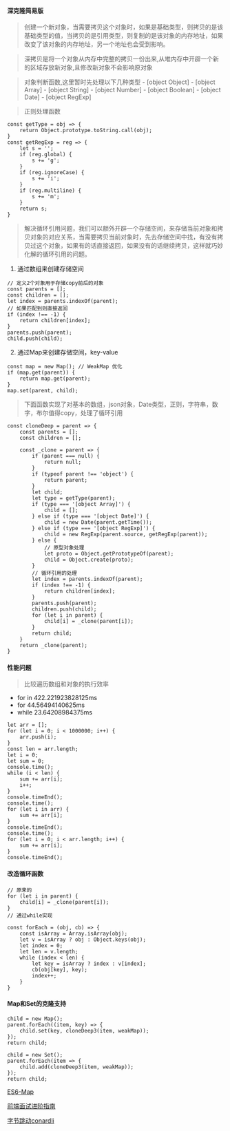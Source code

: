 #### 深克隆简易版

> 创建一个新对象，当需要拷贝这个对象时，如果是基础类型，则拷贝的是该基础类型的值，当拷贝的是引用类型，则复制的是该对象的内存地址，如果改变了该对象的内存地址，另一个地址也会受到影响。

> 深拷贝是将一个对象从内存中完整的拷贝一份出来,从堆内存中开辟一个新的区域存放新对象,且修改新对象不会影响原对象

> 对象判断函数,这里暂时先处理以下几种类型
    - [object Object]
    - [object Array]
    - [object String]
    - [object Number]
    - [object Boolean]
    - [object Date]
    - [object RegExp]

> 正则处理函数
```
const getType = obj => {
    return Object.prototype.toString.call(obj);
}
const getRegExp = reg => {
    let s = '';
    if (reg.global) {
        s += 'g';
    }
    if (reg.ignoreCase) {
        s += 'i';
    }
    if (reg.multiline) {
        s += 'm';
    }
    return s;
}
```

> 解决循环引用问题，我们可以额外开辟一个存储空间，来存储当前对象和拷贝对象的对应关系，当需要拷贝当前对象时，先去存储空间中找，有没有拷贝过这个对象，如果有的话直接返回，如果没有的话继续拷贝，这样就巧妙化解的循环引用的问题。
1. 通过数组来创建存储空间
```
// 定义2个对象用于存储copy前后的对象
const parents = [];
const children = [];
let index = parents.indexOf(parent);
// 如果匹配到则直接返回
if (index !== -1) {
    return children[index];
}
parents.push(parent);
child.push(child);
```
2. 通过Map来创建存储空间，key-value
```
const map = new Map(); // WeakMap 优化
if (map.get(parent)) {
    return map.get(parent);
}
map.set(parent, child);
```

> 下面函数实现了对基本的数组，json对象，Date类型，正则，字符串，数字，布尔值得copy，处理了循环引用
```
const cloneDeep = parent => {
    const parents = [];
    const children = [];

    const _clone = parent => {
        if (parent === null) {
            return null;
        }
        if (typeof parent !== 'object') {
            return parent;
        }
        let child;
        let type = getType(parent);
        if (type === '[object Array]') {
            child = [];
        } else if (type === '[object Date]') {
            child = new Date(parent.getTime());
        } else if (type === '[object RegExp]') {
            child = new RegExp(parent.source, getRegExp(parent));
        } else {
            // 原型对象处理
            let proto = Object.getPrototypeOf(parent);
            child = Object.create(proto);
        }
        // 循环引用的处理
        let index = parents.indexOf(parent);
        if (index !== -1) {
            return children[index];
        }
        parents.push(parent);
        children.push(child);
        for (let i in parent) {
            child[i] = _clone(parent[i]);
        }
        return child;
    }
    return _clone(parent);
}
```

#### 性能问题

> 比较遍历数组和对象的执行效率
- for in 422.221923828125ms
- for 44.56494140625ms
- while 23.64208984375ms
```
let arr = [];
for (let i = 0; i < 1000000; i++) {
    arr.push(i);
}
const len = arr.length;
let i = 0;
let sum = 0;
console.time();
while (i < len) {
    sum += arr[i];
    i++;
}
console.timeEnd();
console.time();
for (let i in arr) {
    sum += arr[i];
}
console.timeEnd();
console.time();
for (let i = 0; i < arr.length; i++) {
    sum += arr[i];
}
console.timeEnd();
```

#### 改造循环函数

```
// 原来的
for (let i in parent) {
    child[i] = _clone(parent[i]);
}
// 通过while实现

const forEach = (obj, cb) => {
    const isArray = Array.isArray(obj);
    let v = isArray ? obj : Object.keys(obj);
    let index = 0;
    let len = v.length;
    while (index < len) {
        let key = isArray ? index : v[index];
        cb(obj[key], key);
        index++;
    }
}
```

#### Map和Set的克隆支持

```
child = new Map();
parent.forEach((item, key) => {
    child.set(key, cloneDeep3(item, weakMap));
});
return child;

child = new Set();
parent.forEach(item => {
    child.add(cloneDeep3(item, weakMap));
});
return child;
```

[ES6-Map](http://es6.ruanyifeng.com/#docs/set-map#WeakMap)

[前端面试进阶指南](https://www.cxymsg.com/guide/deepclone.html#%E6%B7%B1%E5%85%8B%E9%9A%86)

[字节跳动conardli](http://www.conardli.top/blog/article/JS%E8%BF%9B%E9%98%B6/%E5%A6%82%E4%BD%95%E5%86%99%E5%87%BA%E4%B8%80%E4%B8%AA%E6%83%8A%E8%89%B3%E9%9D%A2%E8%AF%95%E5%AE%98%E7%9A%84%E6%B7%B1%E6%8B%B7%E8%B4%9D.html#%E5%AF%BC%E8%AF%BB)